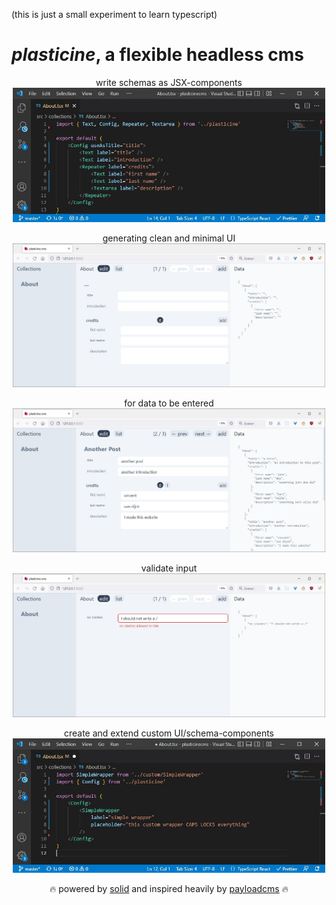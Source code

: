 (this is just a small experiment to learn typescript)

# _plasticine_, a flexible headless cms

<p align="center">
  write schemas as JSX-components</br>
  <img src="https://github.com/bigmistqke/plasticinecms/blob/master/readme/config2.JPG?raw=true" width="500"/>
</p>

<p align="center">
  generating clean and minimal UI</br>
  <img src="https://github.com/bigmistqke/plasticinecms/blob/master/readme/interface2.jpg?raw=true" width="500"/>
</p>

<p align="center">
  for data to be entered</br>
  <img src="https://github.com/bigmistqke/plasticinecms/blob/master/readme/interface-filled2.JPG?raw=true" width="500"/>
</p>

<p align="center">
  validate input</br>
  <img src="https://github.com/bigmistqke/plasticinecms/blob/master/readme/validate2.JPG?raw=true" width="500"/>
</p>

<p align="center">
  create and extend custom UI/schema-components</br>
  <img src="https://github.com/bigmistqke/plasticinecms/blob/master/readme/wrapper2.JPG?raw=true" width="500"/>
</p>

<p align="center">
  🔥 powered by <a href="https://www.solidjs.com/">solid</a> and inspired heavily by <a href="https://payloadcms.com/">payloadcms</a> 🔥
</p>
